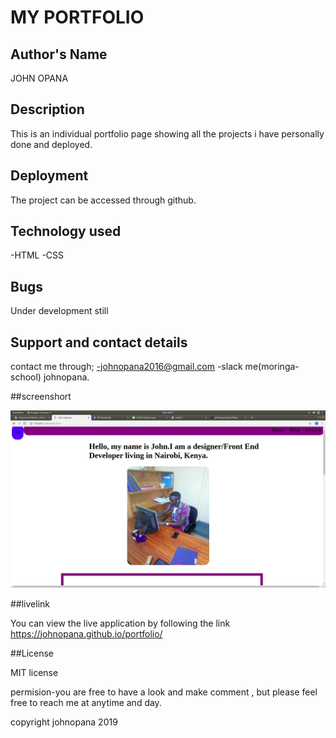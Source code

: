 # MY PORTFOLIO

## Author's Name
  JOHN OPANA
  ## Description
  This is an individual portfolio page showing all the projects i have personally done and deployed.

  ## Deployment
  The project can be accessed through github.

  ## Technology used
  -HTML
  -CSS

  ## Bugs
  
  Under development still

  ## Support and contact details
  contact me through;
  -johnopana2016@gmail.com
  -slack me(moringa-school) johnopana.

  ##screenshort

  <img src="images/joopala.png">


  ##livelink

 You can view the live application by following the link https://johnopana.github.io/portfolio/




  ##License

  MIT license

  permision-you are free to  have a look and  make comment , but please feel free to reach me at anytime and day.

  copyright johnopana 2019
